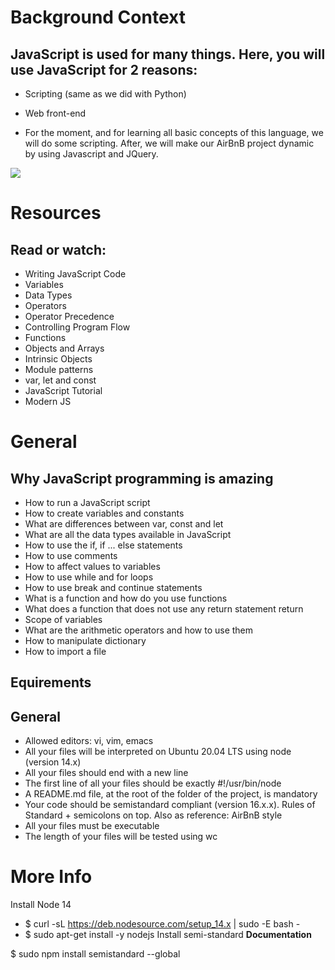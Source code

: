 # Background Context
## JavaScript is used for many things. Here, you will use JavaScript for 2 reasons:

- Scripting (same as we did with Python)
- Web front-end

- For the moment, and for learning all basic concepts of this language, we will do some scripting. After, we will make our AirBnB project dynamic by using Javascript and JQuery.

![](https://iwearshorts.com/wp-content/uploads/2015/05/javascript-site-1070x580.jpg)

# Resources
## Read or watch:

- Writing JavaScript Code
- Variables
- Data Types
- Operators
- Operator Precedence
- Controlling Program Flow
- Functions
- Objects and Arrays
- Intrinsic Objects
- Module patterns
- var, let and const
- JavaScript Tutorial
- Modern JS

# General
## Why JavaScript programming is amazing
- How to run a JavaScript script
- How to create variables and constants
- What are differences between var, const and let
- What are all the data types available in JavaScript
- How to use the if, if ... else statements
- How to use comments
- How to affect values to variables
- How to use while and for loops
- How to use break and continue statements
- What is a function and how do you use functions
- What does a function that does not use any return statement return
- Scope of variables
- What are the arithmetic operators and how to use them
- How to manipulate dictionary
- How to import a file

## Equirements
## General
- Allowed editors: vi, vim, emacs
- All your files will be interpreted on Ubuntu 20.04 LTS using node (version 14.x)
- All your files should end with a new line
- The first line of all your files should be exactly #!/usr/bin/node
- A README.md file, at the root of the folder of the project, is mandatory
- Your code should be semistandard compliant (version 16.x.x). Rules of Standard + semicolons on top. Also as reference: AirBnB style
- All your files must be executable
- The length of your files will be tested using wc
# More Info
Install Node 14
- $ curl -sL https://deb.nodesource.com/setup_14.x | sudo -E bash -
- $ sudo apt-get install -y nodejs
Install semi-standard
**Documentation**

$ sudo npm install semistandard --global
